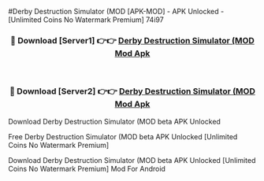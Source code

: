 #Derby Destruction Simulator (MOD [APK-MOD] - APK Unlocked - [Unlimited Coins No Watermark Premium] 74i97



<div align="center">

<h3>🔴 Download [Server1] 👉👉 <a href="https://momento.my/?title=Derby_Destruction_Simulator_(MOD">Derby Destruction Simulator (MOD Mod Apk</a></h3><br>

<h3>🔴 Download [Server2] 👉👉 <a href="https://momento.my/?title=Derby_Destruction_Simulator_(MOD">Derby Destruction Simulator (MOD Mod Apk</a></h3>
</div>



Download Derby Destruction Simulator (MOD beta APK Unlocked

Free Derby Destruction Simulator (MOD beta APK Unlocked [Unlimited Coins No Watermark Premium]

Download Derby Destruction Simulator (MOD beta APK Unlocked [Unlimited Coins No Watermark Premium] Mod For Android
